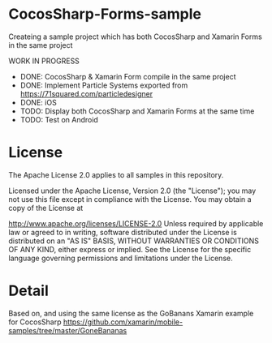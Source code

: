 CocosSharp-Forms-sample
=======================

Createing a sample project which has both CocosSharp and Xamarin Forms in the same project

WORK IN PROGRESS
+ DONE: CocosSharp & Xamarin Form compile in the same project
+ DONE: Implement Particle Systems exported from https://71squared.com/particledesigner
+ DONE: iOS
+ TODO: Display both CocosSharp and Xamarin Forms at the same time
+ TODO: Test on Android


License
=======================

The Apache License 2.0 applies to all samples in this repository.

Licensed under the Apache License, Version 2.0 (the "License"); you may not use this file except in compliance with the License. You may obtain a copy of the License at

   http://www.apache.org/licenses/LICENSE-2.0
Unless required by applicable law or agreed to in writing, software distributed under the License is distributed on an "AS IS" BASIS, WITHOUT WARRANTIES OR CONDITIONS OF ANY KIND, either express or implied. See the License for the specific language governing permissions and limitations under the License.


Detail
=======================

Based on, and using the same license as the GoBanans Xamarin example for CocosSharp https://github.com/xamarin/mobile-samples/tree/master/GoneBananas


